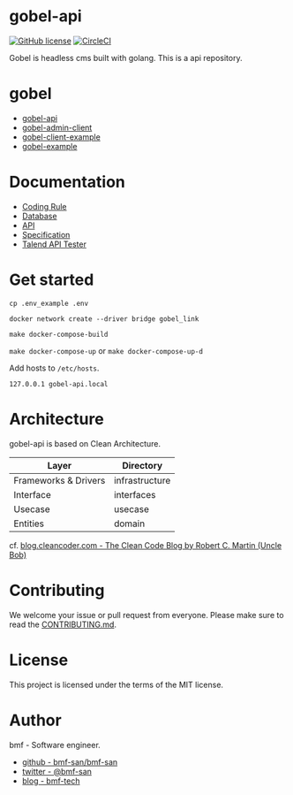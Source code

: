 # gobel-api
[![GitHub license](https://img.shields.io/github/license/bmf-san/gobel-api)](https://github.com/bmf-san/gobel-api/blob/master/LICENSE)
[![CircleCI](https://circleci.com/gh/bmf-san/gobel-api/tree/master.svg?style=svg)](https://circleci.com/gh/bmf-san/gobel-api/tree/master)

Gobel is headless cms built with golang. This is a api repository.

# gobel
- [gobel-api](https://github.com/bmf-san/gobel-api)
- [gobel-admin-client](https://github.com/bmf-san/gobel-admin-client)
- [gobel-client-example](https://github.com/bmf-san/gobel-client-example)
- [gobel-example](https://github.com/bmf-san/gobel-example)

# Documentation
- [Coding Rule](https://github.com/bmf-san/gobel-api/blob/master/doc/CodingRule.md)
- [Database](https://github.com/bmf-san/gobel-api/blob/master/doc/database/README.md)
- [API](https://github.com/bmf-san/gobel-api/blob/master/doc/API.md)
- [Specification](https://github.com/bmf-san/gobel-api/blob/master/doc/Specification.md)
- [Talend API Tester](https://github.com/bmf-san/gobel-api/blob/master/doc/talend_api_tester.json)

# Get started
`cp .env_example .env`

`docker network create --driver bridge gobel_link`

`make docker-compose-build`

`make docker-compose-up` or `make docker-compose-up-d`

Add hosts to `/etc/hosts`.
```
127.0.0.1 gobel-api.local
```

# Architecture
gobel-api is based on Clean Architecture.

| Layer                | Directory      |
|----------------------|----------------|
| Frameworks & Drivers | infrastructure |
| Interface            | interfaces     |
| Usecase              | usecase        |
| Entities             | domain         |

cf. [blog.cleancoder.com - The Clean Code Blog by Robert C. Martin (Uncle Bob)](https://blog.cleancoder.com/uncle-bob/2012/08/13/the-clean-architecture.html)

# Contributing
We welcome your issue or pull request from everyone.
Please make sure to read the [CONTRIBUTING.md](https://github.com/bmf-san/gobel-api/.github/CONTRIBUTING.md).

# License
This project is licensed under the terms of the MIT license.

# Author
bmf - Software engineer.

- [github - bmf-san/bmf-san](https://github.com/bmf-san/bmf-san)
- [twitter - @bmf-san](https://twitter.com/bmf_san)
- [blog - bmf-tech](http://bmf-tech.com/)
